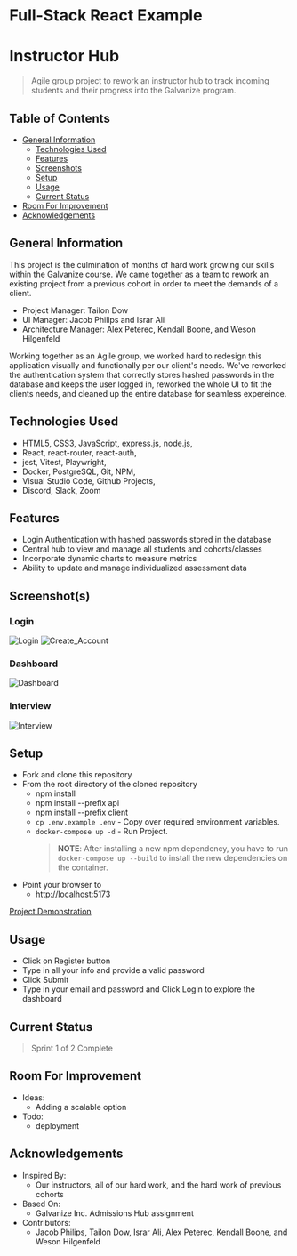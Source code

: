 # Full-Stack React Example

# Instructor Hub

> Agile group project to rework an instructor hub to track incoming students and their progress into the Galvanize program.

## Table of Contents

- [General Information](#general-information)
  - [Technologies Used](#technologies-used)
  - [Features](#features)
  - [Screenshots](#screenshots)
  - [Setup](#setup)
  - [Usage](#usage)
  - [Current Status](#current-status)
- [Room For Improvement](#room-for-improvement)
- [Acknowledgements](#acknowledgements)

## General Information

This project is the culmination of months of hard work growing our skills within the Galvanize course. We came together as a team to rework an existing project from a previous cohort in order to meet the demands of a client.

- Project Manager: Tailon Dow
- UI Manager: Jacob Philips and Israr Ali
- Architecture Manager: Alex Peterec, Kendall Boone, and Weson Hilgenfeld

Working together as an Agile group, we worked hard to redesign this application visually and functionally per our client's needs. We've reworked the authentication system that correctly stores hashed passwords in the database and keeps the user logged in, reworked the whole UI to fit the clients needs, and cleaned up the entire database for seamless expereince.

## Technologies Used

- HTML5, CSS3, JavaScript, express.js, node.js,
- React, react-router, react-auth,
- jest, Vitest, Playwright,
- Docker, PostgreSQL, Git, NPM,
- Visual Studio Code, Github Projects,
- Discord, Slack, Zoom

## Features

- Login Authentication with hashed passwords stored in the database
- Central hub to view and manage all students and cohorts/classes
- Incorporate dynamic charts to measure metrics
- Ability to update and manage individualized assessment data

## Screenshot(s)

### Login

![Login](/documentation/images/mcsp-20/login.png)
![Create_Account](/documentation/images/mcsp-20/create_account.png)

### Dashboard

![Dashboard](/documentation/images/mcsp-20/dashboard.png)

### Interview

![Interview](/documentation/images/mcsp-20/interview.png)

## Setup

- Fork and clone this repository
- From the root directory of the cloned repository
  - npm install
  - npm install --prefix api
  - npm install --prefix client
  - `cp .env.example .env` - Copy over required environment variables.
  - `docker-compose up -d` - Run Project.
    > **NOTE**: After installing a new npm dependency, you have to run `docker-compose up --build` to install the new dependencies on the container.
- Point your browser to
  - [http://localhost:5173](http://localhost:5173)

[Project Demonstration](deployment_link_will_go_here_when_complete)

## Usage

- Click on Register button
- Type in all your info and provide a valid password
- Click Submit
- Type in your email and password and Click Login to explore the dashboard

## Current Status

> Sprint 1 of 2 Complete

## Room For Improvement

- Ideas:
  - Adding a scalable option
- Todo:
  - deployment

## Acknowledgements

- Inspired By:
  - Our instructors, all of our hard work, and the hard work of previous cohorts
- Based On:
  - Galvanize Inc. Admissions Hub assignment
- Contributors:
  - Jacob Philips, Tailon Dow, Israr Ali, Alex Peterec, Kendall Boone, and Weson Hilgenfeld
